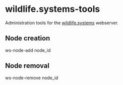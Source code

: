 # wildlife.systems-tools
Administration tools for the [wildlife.systems](https://wildlife.systems) webserver.

## Node creation

ws-node-add node_id

## Node removal

ws-node-remove node_id
